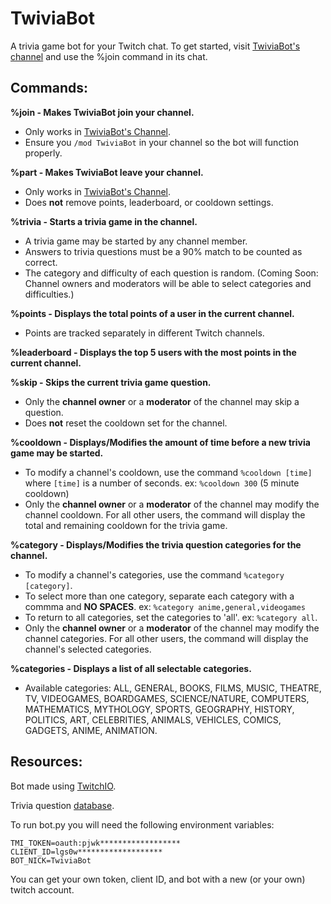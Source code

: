 # TwiviaBot

A trivia game bot for your Twitch chat. To get started, visit [TwiviaBot's channel](https://www.twitch.tv/twiviabot) and use the %join command in its chat. 

## Commands:

**%join - Makes TwiviaBot join your channel.**
 - Only works in [TwiviaBot's Channel](https://www.twitch.tv/twiviabot).
 - Ensure you `/mod TwiviaBot` in your channel so the bot will function properly.

**%part - Makes TwiviaBot leave your channel.**
 - Only works in [TwiviaBot's Channel](https://www.twitch.tv/twiviabot).
 - Does **not** remove points, leaderboard, or cooldown settings.

**%trivia - Starts a trivia game in the channel.**
- A trivia game may be started by any channel member.
- Answers to trivia questions must be a 90% match to be counted as correct.
- The category and difficulty of each question is random. (Coming Soon: Channel owners and moderators will be able to select categories and difficulties.)

**%points - Displays the total points of a user in the current channel.**
- Points are tracked separately in different Twitch channels.

**%leaderboard - Displays the top 5 users with the most points in the current channel.**

**%skip - Skips the current trivia game question.**
- Only the **channel owner** or a **moderator** of the channel may skip a question.
- Does **not** reset the cooldown set for the channel. 

**%cooldown - Displays/Modifies the amount of time before a new trivia game may be started.**
 - To modify a channel's cooldown, use the command `%cooldown [time]` where `[time]` is a number of seconds. ex: `%cooldown 300` (5 minute cooldown)
 - Only the **channel owner** or a **moderator** of the channel may modify the channel cooldown. For all other users, the command will display the total and remaining cooldown for the trivia game. 

**%category - Displays/Modifies the trivia question categories for the channel.**
 - To modify a channel's categories, use the command `%category [category]`. 
 - To select more than one category, separate each category with a commma and **NO SPACES**. ex: `%category anime,general,videogames` 
 - To return to all categories, set the categories to 'all'. ex: `%category all`.
 - Only the **channel owner** or a **moderator** of the channel may modify the channel categories. For all other users, the command will display the channel's selected categories. 

 **%categories - Displays a list of all selectable categories.**
 - Available categories: ALL, GENERAL, BOOKS, FILMS, MUSIC, THEATRE, TV, VIDEOGAMES, BOARDGAMES, SCIENCE/NATURE, COMPUTERS, MATHEMATICS, MYTHOLOGY, SPORTS, GEOGRAPHY, HISTORY, POLITICS, ART, CELEBRITIES, ANIMALS, VEHICLES, COMICS, GADGETS, ANIME, ANIMATION. 

## Resources:

Bot made using [TwitchIO](https://twitchio.dev/en/latest/index.html). 

Trivia question [database](https://opentdb.com/).

To run bot.py you will need the following environment variables:

```
TMI_TOKEN=oauth:pjwk******************
CLIENT_ID=lgs0w*******************
BOT_NICK=TwiviaBot 
```

You can get your own token, client ID, and bot with a new (or your own) twitch account.